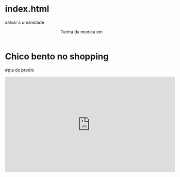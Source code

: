 # index.html
salvar a umanidade
<!DOCTYPE html>
<html lang="pt-br">
<head>
    <meta charset="UTF-8">
    <meta name="viewport" content="width=device-width, initial-scale=1.0">
    <title>Document</title>
</head>
<body>
    <header> Turma da monica em </header>
    <h1>Chico bento no shopping</h1>
    <p> #pia de predio</p>
    <iframe width="560" height="315" src="https://www.youtube.com/embed/ffKjDBFvPxY?si=WMJjPETba3Y7mLgO" title="YouTube video player" frameborder="0" allow="accelerometer; autoplay; clipboard-write; encrypted-media; gyroscope; picture-in-picture; web-share" referrerpolicy="strict-origin-when-cross-origin" allowfullscreen></iframe>
</body>
</html>
